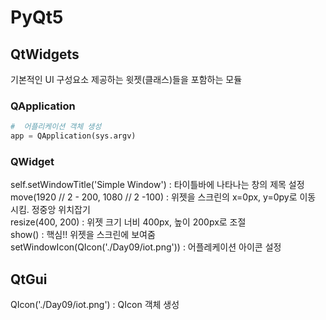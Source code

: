 # PyQt5
## QtWidgets
기본적인 UI 구성요소 제공하는 윗젯(클래스)들을 포함하는 모듈

### QApplication
```python
#  어플리케이션 객체 생성
app = QApplication(sys.argv)    
```

### QWidget
self.setWindowTitle('Simple Window')    : 타이틀바에 나타나는 창의 제목 설정  
move(1920 // 2 - 200, 1080 // 2 -100)   : 위젯을 스크린의 x=0px, y=0py로 이동 시킴. 정중앙 위치잡기  
resize(400, 200)   : 위젯 크기 너비 400px, 높이 200px로 조절  
show() : 핵심!! 위젯을 스크린에 보여줌  
setWindowIcon(QIcon('./Day09/iot.png')) : 어플레케이션 아이콘 설정  

## QtGui
QIcon('./Day09/iot.png')    : QIcon 객체 생성  